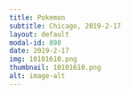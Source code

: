 ```yaml
---
title: Pokemon
subtitle: Chicago, 2019-2-17
layout: default
modal-id: 898
date: 2019-2-17
img: 10101610.png
thumbnail: 10101610.png
alt: image-alt
---
```

